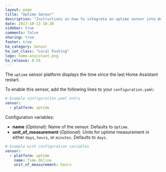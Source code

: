 ```yaml
---
layout: page
title: "Uptime Sensor"
description: "Instructions on how to integrate an uptime sensor into Home Assistant."
date: 2017-10-13 10:30
sidebar: true
comments: false
sharing: true
footer: true
ha_category: Sensor
ha_iot_class: "Local Pushing"
logo: home-assistant.png
ha_release: 0.56
---
```



The `uptime` sensor platform displays the time since the last Home Assistant restart.

To enable this sensor, add the following lines to your `configuration.yaml`:

```yaml
# Example configuration.yaml entry
sensor:
  - platform: uptime
```

Configuration variables:

- **name** (*Optional*): Name of the sensor. Defaults to `Uptime`.
- **unit_of_measurement** (*Optional*): Units for uptime measurement in either `days`, `hours`, or `minutes`.  Defaults to `days`.

```yaml
# Example with configuration variables
sensor:
  - platform: uptime
    name: Time Online
    unit_of_measurement: hours
````
